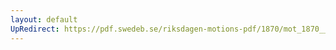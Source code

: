 ```yaml
---
layout: default
UpRedirect: https://pdf.swedeb.se/riksdagen-motions-pdf/1870/mot_1870__ak__00038/mot_1870__ak__00038_001.pdf
---
```

